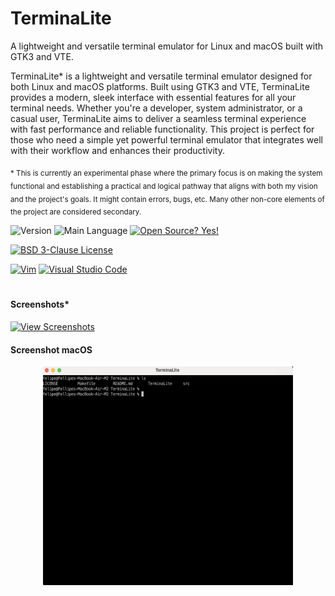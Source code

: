 # TerminaLite
A lightweight and versatile terminal emulator for Linux and macOS built with GTK3 and VTE.

TerminaLite* is a lightweight and versatile terminal emulator designed for both Linux and macOS platforms. Built using GTK3 and VTE, TerminaLite provides a modern, sleek interface with essential features for all your terminal needs. Whether you're a developer, system administrator, or a casual user, TerminaLite aims to deliver a seamless terminal experience with fast performance and reliable functionality. This project is perfect for those who need a simple yet powerful terminal emulator that integrates well with their workflow and enhances their productivity.

<sub>* This is currently an experimental phase where the primary focus is on making the system functional and establishing a practical and logical pathway that aligns with both my vision and the project's goals. It might contain errors, bugs, etc. Many other non-core elements of the project are considered secondary.</sub>

![Version](https://img.shields.io/github/release/felipealfonsog/TerminaLite.svg?style=flat&color=blue)
![Main Language](https://img.shields.io/github/languages/top/felipealfonsog/TerminaLite.svg?style=flat&color=blue)
[![Open Source? Yes!](https://badgen.net/badge/Open%20Source%20%3F/Yes%21/blue?icon=github)](https://github.com/Naereen/badges/)


[![BSD 3-Clause License](https://img.shields.io/badge/License-BSD%203--Clause-blue.svg)](https://opensource.org/licenses/BSD-3-Clause)

<!--
[![GPL license](https://img.shields.io/badge/License-GPL-blue.svg)](http://perso.crans.org/besson/LICENSE.html)
-->

[![Vim](https://img.shields.io/badge/--019733?logo=vim)](https://www.vim.org/)
[![Visual Studio Code](https://img.shields.io/badge/--007ACC?logo=visual%20studio%20code&logoColor=ffffff)](https://code.visualstudio.com/)

#

#### Screenshots*

[![View Screenshots](https://img.shields.io/badge/View-Screenshots-yellow)](#)


#### Screenshot macOS

<p align="center">
  <img src="./images/macos-sshot.png" alt="Screenshot macOS" width="400" height="350">
</p>
<!-- 
#### Screenshot Linux (Arch)

<p align="center">
  <img src="./images/arch-sshot.png" alt="Screenshot Linux" width="400" height="350">
</p>


-->

<sub>* This project is still under development. Future updates may include changes to the GUI, and screenshots may not accurately reflect the final design.</sub>

#

#### Compile 

```
gcc -o TerminaLite src/terminalite.c `pkg-config --cflags --libs gtk+-3.0 vte-2.91`
```

#### Dependencies

- GTK+ 3:

Description: A toolkit for creating graphical user interfaces.
Library: gtk+-3.0
Usage: Required for creating the main application window and other UI elements.

- VTE:

Description: Provides terminal emulation capabilities within GTK+ applications.
Library: vte-2.91
Usage: Required for embedding a terminal emulator in your GTK+ application.

#


#### 🌟 Contact the Creator and Engineer Behind This Project



👨‍💻 **Felipe Alfonso González**  
📧 Email: [f.alfonso@res-ear.ch](mailto:f.alfonso@res-ear.ch)  
🐦 x (Twitter): [@felipealfonsog](https://twitter.com/felipealfonsog)  
🔗 GitHub: [felipealfonsog](https://github.com/felipealfonsog)  
📄 License: BSD 3-Clause  


#

#### 🤝 Support and Contributions

If you find this project helpful and would like to support its development, there are several ways you can contribute:

- **Code Contributions**: If you're a developer, you can contribute by submitting pull requests with bug fixes, new features, or improvements. Feel free to fork the project (development branch) and create your own branch to work on.
- **Bug Reports and Feedback**: If you encounter any issues or have suggestions for improvement, please open an issue on the project's GitHub repository. Your feedback is valuable in making the project better.
- **Documentation**: Improving the documentation is always appreciated. If you find any gaps or have suggestions to enhance the project's documentation, please let me know.

[![Buy Me a Coffee](https://img.shields.io/badge/Buy%20Me%20a%20Coffee-%E2%98%95-FFDD00?style=flat-square&logo=buy-me-a-coffee&logoColor=black)](https://www.buymeacoffee.com/felipealfonsog)
[![PayPal](https://img.shields.io/badge/Donate%20with-PayPal-00457C?style=flat-square&logo=paypal&logoColor=white)](https://www.paypal.me/felipealfonsog)
[![GitHub Sponsors](https://img.shields.io/badge/Sponsor%20me%20on-GitHub-%23EA4AAA?style=flat-square&logo=github-sponsors&logoColor=white)](https://github.com/sponsors/felipealfonsog)

Your support and contributions are greatly appreciated! Thank you for your help in making this project better. If you need to mail me, this is the way: f.alfonso@res-ear.ch (I'm Felipe, the Computer Science Engineer behind this idea. Cheers!)


#### 📄 License

This project is licensed under the [BSD 3-Clause License](LICENSE). It will have some restrictions, ask about it.
